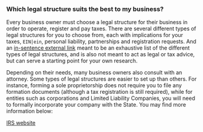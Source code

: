 ---
---

### Which legal structure suits the best to my business?

Every business owner must choose a legal structure for their business in order to operate, register and pay taxes. There are several different types of legal structures for you to choose from, each with implications for your taxes, `EIN|ein`, personal liability, partnerships and registration requests. And an [in-sentence external link](https://nj.gov/) meant to be an exhaustive list of the different types of legal structures, and is also not meant to act as legal or tax advice, but can serve a starting point for your own research.

Depending on their needs, many business owners also consult with an attorney. Some types of legal structures are easier to set up than others. For instance, forming a sole proprietorship does not require you to file any formation documents (although a tax registration is still required), while for entities such as corporations and Limited Liability Companies, you will need to formally incorporate your company with the State. You may find more information below:

[IRS website](https://www.irs.gov/)